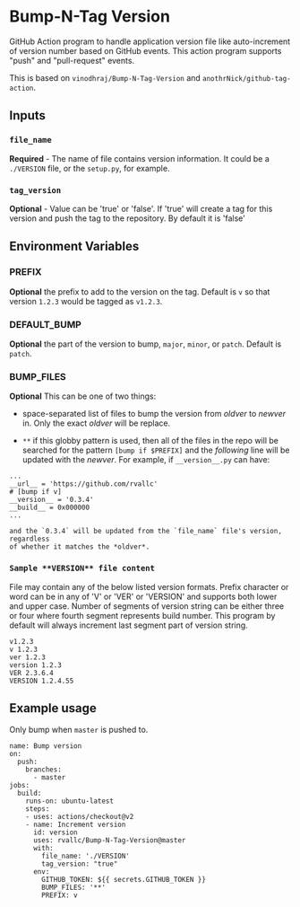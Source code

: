 # Bump-N-Tag Version

GitHub Action program to handle application version file like
auto-increment of version number based on GitHub events. This action
program supports "push" and "pull-request" events.

This is based on `vinodhraj/Bump-N-Tag-Version` and `anothrNick/github-tag-action`.

## Inputs

### `file_name`

**Required** - The name of file contains version information.  It
could be a `./VERSION` file, or the `setup.py`, for example.

### `tag_version`

**Optional** - Value can be 'true' or 'false'. If 'true' will create a
tag for this version and push the tag to the repository. By default it
is 'false'

## Environment Variables

### PREFIX

**Optional** the prefix to add to the version on the tag.  Default is `v`
so that version `1.2.3` would be tagged as `v1.2.3`.

### DEFAULT_BUMP

**Optional** the part of the version to bump, `major`, `minor`, or
`patch`. Default is `patch`.

### BUMP_FILES

**Optional** This can be one of two things:

- space-separated list of files to bump the version from *oldver* to
  *newver* in.  Only the exact *oldver* will be replace.
  
- `**` if this globby pattern is used, then all of the files in the repo
  will be searched for the pattern `[bump if $PREFIX]` and the *following* line
  will be updated with the *newver*.  For example, if `__version__.py` can have:
  
```
...
__url__ = 'https://github.com/rvallc'
# [bump if v]
__version__ = '0.3.4'
__build__ = 0x000000
...
```
    and the `0.3.4` will be updated from the `file_name` file's version, regardless
    of whether it matches the *oldver*.


### `Sample **VERSION** file content`

File may contain any of the below listed version formats. Prefix
character or word can be in any of 'V' or 'VER' or 'VERSION' and
supports both lower and upper case. Number of segments of version
string can be either three or four where fourth segment represents
build number. This program by default will always increment last
segment part of version string.

```
v1.2.3
v 1.2.3
ver 1.2.3
version 1.2.3
VER 2.3.6.4
VERSION 1.2.4.55
```


## Example usage

Only bump when `master` is pushed to.

```
name: Bump version
on:
  push:
    branches:
      - master
jobs:
  build:
    runs-on: ubuntu-latest
    steps:
    - uses: actions/checkout@v2
    - name: Increment version
      id: version
      uses: rvallc/Bump-N-Tag-Version@master
      with:
        file_name: './VERSION'
        tag_version: "true"
      env:
        GITHUB_TOKEN: ${{ secrets.GITHUB_TOKEN }}
        BUMP_FILES: '**'
        PREFIX: v
```

